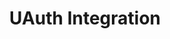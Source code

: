 ---
layout: default
title: UAuth Integration
nav_order: 1
has_children: true
permalink: /docs/api-reference/uauth
---